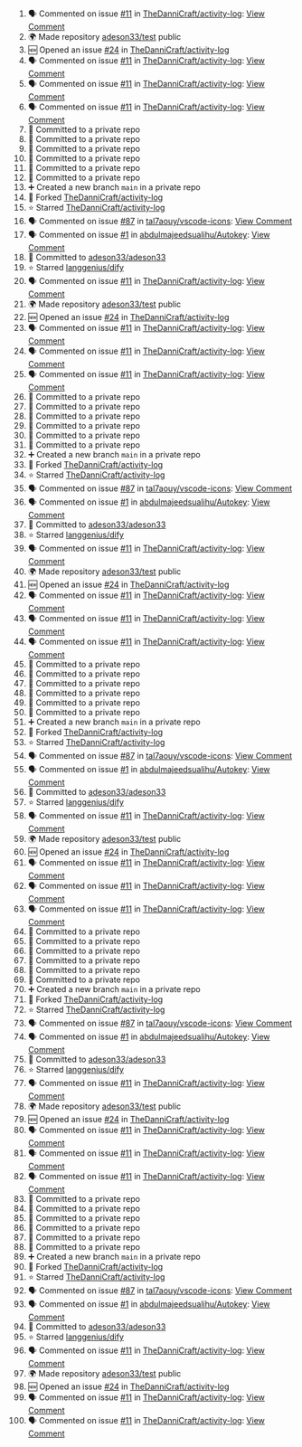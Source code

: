 <!--START_SECTION:activity-->
1. 🗣 Commented on issue [#11](https://github.com/TheDanniCraft/activity-log/issues/11) in [TheDanniCraft/activity-log](https://github.com/TheDanniCraft/activity-log): [View Comment](https://github.com/TheDanniCraft/activity-log/issues/11#issuecomment-2581571796)
2. 🌍 Made repository [adeson33/test](https://github.com/adeson33/test) public
3. 🆕 Opened an issue [#24](https://github.com/TheDanniCraft/activity-log/issues/24) in [TheDanniCraft/activity-log](https://github.com/TheDanniCraft/activity-log)
4. 🗣 Commented on issue [#11](https://github.com/TheDanniCraft/activity-log/issues/11) in [TheDanniCraft/activity-log](https://github.com/TheDanniCraft/activity-log): [View Comment](https://github.com/TheDanniCraft/activity-log/issues/11#issuecomment-2579115313)
5. 🗣 Commented on issue [#11](https://github.com/TheDanniCraft/activity-log/issues/11) in [TheDanniCraft/activity-log](https://github.com/TheDanniCraft/activity-log): [View Comment](https://github.com/TheDanniCraft/activity-log/issues/11#issuecomment-2579018159)
6. 🗣 Commented on issue [#11](https://github.com/TheDanniCraft/activity-log/issues/11) in [TheDanniCraft/activity-log](https://github.com/TheDanniCraft/activity-log): [View Comment](https://github.com/TheDanniCraft/activity-log/issues/11#issuecomment-2579009211)
7. 📝 Committed to a private repo
8. 📝 Committed to a private repo
9. 📝 Committed to a private repo
10. 📝 Committed to a private repo
11. 📝 Committed to a private repo
12. 📝 Committed to a private repo
13. ➕ Created a new branch `main` in a private repo
14. 🍴 Forked [TheDanniCraft/activity-log](https://github.com/TheDanniCraft/activity-log)
15. ⭐ Starred [TheDanniCraft/activity-log](https://github.com/TheDanniCraft/activity-log)
16. 🗣 Commented on issue [#87](https://github.com/tal7aouy/vscode-icons/issues/87) in [tal7aouy/vscode-icons](https://github.com/tal7aouy/vscode-icons): [View Comment](https://github.com/tal7aouy/vscode-icons/issues/87#issuecomment-2574755037)
17. 🗣 Commented on issue [#1](https://github.com/abdulmajeedsualihu/Autokey/issues/1) in [abdulmajeedsualihu/Autokey](https://github.com/abdulmajeedsualihu/Autokey): [View Comment](https://github.com/abdulmajeedsualihu/Autokey/issues/1#issuecomment-2574329343)
18. 📝 Committed to [adeson33/adeson33](https://github.com/adeson33/adeson33/commit/a48984b1a8d73a774359857a73ade6b073d8133b)
19. ⭐ Starred [langgenius/dify](https://github.com/langgenius/dify)
20. 🗣 Commented on issue [#11](https://github.com/TheDanniCraft/activity-log/issues/11) in [TheDanniCraft/activity-log](https://github.com/TheDanniCraft/activity-log): [View Comment](https://github.com/TheDanniCraft/activity-log/issues/11#issuecomment-2581571796)
21. 🌍 Made repository [adeson33/test](https://github.com/adeson33/test) public
22. 🆕 Opened an issue [#24](https://github.com/TheDanniCraft/activity-log/issues/24) in [TheDanniCraft/activity-log](https://github.com/TheDanniCraft/activity-log)
23. 🗣 Commented on issue [#11](https://github.com/TheDanniCraft/activity-log/issues/11) in [TheDanniCraft/activity-log](https://github.com/TheDanniCraft/activity-log): [View Comment](https://github.com/TheDanniCraft/activity-log/issues/11#issuecomment-2579115313)
24. 🗣 Commented on issue [#11](https://github.com/TheDanniCraft/activity-log/issues/11) in [TheDanniCraft/activity-log](https://github.com/TheDanniCraft/activity-log): [View Comment](https://github.com/TheDanniCraft/activity-log/issues/11#issuecomment-2579018159)
25. 🗣 Commented on issue [#11](https://github.com/TheDanniCraft/activity-log/issues/11) in [TheDanniCraft/activity-log](https://github.com/TheDanniCraft/activity-log): [View Comment](https://github.com/TheDanniCraft/activity-log/issues/11#issuecomment-2579009211)
26. 📝 Committed to a private repo
27. 📝 Committed to a private repo
28. 📝 Committed to a private repo
29. 📝 Committed to a private repo
30. 📝 Committed to a private repo
31. 📝 Committed to a private repo
32. ➕ Created a new branch `main` in a private repo
33. 🍴 Forked [TheDanniCraft/activity-log](https://github.com/TheDanniCraft/activity-log)
34. ⭐ Starred [TheDanniCraft/activity-log](https://github.com/TheDanniCraft/activity-log)
35. 🗣 Commented on issue [#87](https://github.com/tal7aouy/vscode-icons/issues/87) in [tal7aouy/vscode-icons](https://github.com/tal7aouy/vscode-icons): [View Comment](https://github.com/tal7aouy/vscode-icons/issues/87#issuecomment-2574755037)
36. 🗣 Commented on issue [#1](https://github.com/abdulmajeedsualihu/Autokey/issues/1) in [abdulmajeedsualihu/Autokey](https://github.com/abdulmajeedsualihu/Autokey): [View Comment](https://github.com/abdulmajeedsualihu/Autokey/issues/1#issuecomment-2574329343)
37. 📝 Committed to [adeson33/adeson33](https://github.com/adeson33/adeson33/commit/a48984b1a8d73a774359857a73ade6b073d8133b)
38. ⭐ Starred [langgenius/dify](https://github.com/langgenius/dify)
39. 🗣 Commented on issue [#11](https://github.com/TheDanniCraft/activity-log/issues/11) in [TheDanniCraft/activity-log](https://github.com/TheDanniCraft/activity-log): [View Comment](https://github.com/TheDanniCraft/activity-log/issues/11#issuecomment-2581571796)
40. 🌍 Made repository [adeson33/test](https://github.com/adeson33/test) public
41. 🆕 Opened an issue [#24](https://github.com/TheDanniCraft/activity-log/issues/24) in [TheDanniCraft/activity-log](https://github.com/TheDanniCraft/activity-log)
42. 🗣 Commented on issue [#11](https://github.com/TheDanniCraft/activity-log/issues/11) in [TheDanniCraft/activity-log](https://github.com/TheDanniCraft/activity-log): [View Comment](https://github.com/TheDanniCraft/activity-log/issues/11#issuecomment-2579115313)
43. 🗣 Commented on issue [#11](https://github.com/TheDanniCraft/activity-log/issues/11) in [TheDanniCraft/activity-log](https://github.com/TheDanniCraft/activity-log): [View Comment](https://github.com/TheDanniCraft/activity-log/issues/11#issuecomment-2579018159)
44. 🗣 Commented on issue [#11](https://github.com/TheDanniCraft/activity-log/issues/11) in [TheDanniCraft/activity-log](https://github.com/TheDanniCraft/activity-log): [View Comment](https://github.com/TheDanniCraft/activity-log/issues/11#issuecomment-2579009211)
45. 📝 Committed to a private repo
46. 📝 Committed to a private repo
47. 📝 Committed to a private repo
48. 📝 Committed to a private repo
49. 📝 Committed to a private repo
50. 📝 Committed to a private repo
51. ➕ Created a new branch `main` in a private repo
52. 🍴 Forked [TheDanniCraft/activity-log](https://github.com/TheDanniCraft/activity-log)
53. ⭐ Starred [TheDanniCraft/activity-log](https://github.com/TheDanniCraft/activity-log)
54. 🗣 Commented on issue [#87](https://github.com/tal7aouy/vscode-icons/issues/87) in [tal7aouy/vscode-icons](https://github.com/tal7aouy/vscode-icons): [View Comment](https://github.com/tal7aouy/vscode-icons/issues/87#issuecomment-2574755037)
55. 🗣 Commented on issue [#1](https://github.com/abdulmajeedsualihu/Autokey/issues/1) in [abdulmajeedsualihu/Autokey](https://github.com/abdulmajeedsualihu/Autokey): [View Comment](https://github.com/abdulmajeedsualihu/Autokey/issues/1#issuecomment-2574329343)
56. 📝 Committed to [adeson33/adeson33](https://github.com/adeson33/adeson33/commit/a48984b1a8d73a774359857a73ade6b073d8133b)
57. ⭐ Starred [langgenius/dify](https://github.com/langgenius/dify)
58. 🗣 Commented on issue [#11](https://github.com/TheDanniCraft/activity-log/issues/11) in [TheDanniCraft/activity-log](https://github.com/TheDanniCraft/activity-log): [View Comment](https://github.com/TheDanniCraft/activity-log/issues/11#issuecomment-2581571796)
59. 🌍 Made repository [adeson33/test](https://github.com/adeson33/test) public
60. 🆕 Opened an issue [#24](https://github.com/TheDanniCraft/activity-log/issues/24) in [TheDanniCraft/activity-log](https://github.com/TheDanniCraft/activity-log)
61. 🗣 Commented on issue [#11](https://github.com/TheDanniCraft/activity-log/issues/11) in [TheDanniCraft/activity-log](https://github.com/TheDanniCraft/activity-log): [View Comment](https://github.com/TheDanniCraft/activity-log/issues/11#issuecomment-2579115313)
62. 🗣 Commented on issue [#11](https://github.com/TheDanniCraft/activity-log/issues/11) in [TheDanniCraft/activity-log](https://github.com/TheDanniCraft/activity-log): [View Comment](https://github.com/TheDanniCraft/activity-log/issues/11#issuecomment-2579018159)
63. 🗣 Commented on issue [#11](https://github.com/TheDanniCraft/activity-log/issues/11) in [TheDanniCraft/activity-log](https://github.com/TheDanniCraft/activity-log): [View Comment](https://github.com/TheDanniCraft/activity-log/issues/11#issuecomment-2579009211)
64. 📝 Committed to a private repo
65. 📝 Committed to a private repo
66. 📝 Committed to a private repo
67. 📝 Committed to a private repo
68. 📝 Committed to a private repo
69. 📝 Committed to a private repo
70. ➕ Created a new branch `main` in a private repo
71. 🍴 Forked [TheDanniCraft/activity-log](https://github.com/TheDanniCraft/activity-log)
72. ⭐ Starred [TheDanniCraft/activity-log](https://github.com/TheDanniCraft/activity-log)
73. 🗣 Commented on issue [#87](https://github.com/tal7aouy/vscode-icons/issues/87) in [tal7aouy/vscode-icons](https://github.com/tal7aouy/vscode-icons): [View Comment](https://github.com/tal7aouy/vscode-icons/issues/87#issuecomment-2574755037)
74. 🗣 Commented on issue [#1](https://github.com/abdulmajeedsualihu/Autokey/issues/1) in [abdulmajeedsualihu/Autokey](https://github.com/abdulmajeedsualihu/Autokey): [View Comment](https://github.com/abdulmajeedsualihu/Autokey/issues/1#issuecomment-2574329343)
75. 📝 Committed to [adeson33/adeson33](https://github.com/adeson33/adeson33/commit/a48984b1a8d73a774359857a73ade6b073d8133b)
76. ⭐ Starred [langgenius/dify](https://github.com/langgenius/dify)
77. 🗣 Commented on issue [#11](https://github.com/TheDanniCraft/activity-log/issues/11) in [TheDanniCraft/activity-log](https://github.com/TheDanniCraft/activity-log): [View Comment](https://github.com/TheDanniCraft/activity-log/issues/11#issuecomment-2581571796)
78. 🌍 Made repository [adeson33/test](https://github.com/adeson33/test) public
79. 🆕 Opened an issue [#24](https://github.com/TheDanniCraft/activity-log/issues/24) in [TheDanniCraft/activity-log](https://github.com/TheDanniCraft/activity-log)
80. 🗣 Commented on issue [#11](https://github.com/TheDanniCraft/activity-log/issues/11) in [TheDanniCraft/activity-log](https://github.com/TheDanniCraft/activity-log): [View Comment](https://github.com/TheDanniCraft/activity-log/issues/11#issuecomment-2579115313)
81. 🗣 Commented on issue [#11](https://github.com/TheDanniCraft/activity-log/issues/11) in [TheDanniCraft/activity-log](https://github.com/TheDanniCraft/activity-log): [View Comment](https://github.com/TheDanniCraft/activity-log/issues/11#issuecomment-2579018159)
82. 🗣 Commented on issue [#11](https://github.com/TheDanniCraft/activity-log/issues/11) in [TheDanniCraft/activity-log](https://github.com/TheDanniCraft/activity-log): [View Comment](https://github.com/TheDanniCraft/activity-log/issues/11#issuecomment-2579009211)
83. 📝 Committed to a private repo
84. 📝 Committed to a private repo
85. 📝 Committed to a private repo
86. 📝 Committed to a private repo
87. 📝 Committed to a private repo
88. 📝 Committed to a private repo
89. ➕ Created a new branch `main` in a private repo
90. 🍴 Forked [TheDanniCraft/activity-log](https://github.com/TheDanniCraft/activity-log)
91. ⭐ Starred [TheDanniCraft/activity-log](https://github.com/TheDanniCraft/activity-log)
92. 🗣 Commented on issue [#87](https://github.com/tal7aouy/vscode-icons/issues/87) in [tal7aouy/vscode-icons](https://github.com/tal7aouy/vscode-icons): [View Comment](https://github.com/tal7aouy/vscode-icons/issues/87#issuecomment-2574755037)
93. 🗣 Commented on issue [#1](https://github.com/abdulmajeedsualihu/Autokey/issues/1) in [abdulmajeedsualihu/Autokey](https://github.com/abdulmajeedsualihu/Autokey): [View Comment](https://github.com/abdulmajeedsualihu/Autokey/issues/1#issuecomment-2574329343)
94. 📝 Committed to [adeson33/adeson33](https://github.com/adeson33/adeson33/commit/a48984b1a8d73a774359857a73ade6b073d8133b)
95. ⭐ Starred [langgenius/dify](https://github.com/langgenius/dify)
96. 🗣 Commented on issue [#11](https://github.com/TheDanniCraft/activity-log/issues/11) in [TheDanniCraft/activity-log](https://github.com/TheDanniCraft/activity-log): [View Comment](https://github.com/TheDanniCraft/activity-log/issues/11#issuecomment-2581571796)
97. 🌍 Made repository [adeson33/test](https://github.com/adeson33/test) public
98. 🆕 Opened an issue [#24](https://github.com/TheDanniCraft/activity-log/issues/24) in [TheDanniCraft/activity-log](https://github.com/TheDanniCraft/activity-log)
99. 🗣 Commented on issue [#11](https://github.com/TheDanniCraft/activity-log/issues/11) in [TheDanniCraft/activity-log](https://github.com/TheDanniCraft/activity-log): [View Comment](https://github.com/TheDanniCraft/activity-log/issues/11#issuecomment-2579115313)
100. 🗣 Commented on issue [#11](https://github.com/TheDanniCraft/activity-log/issues/11) in [TheDanniCraft/activity-log](https://github.com/TheDanniCraft/activity-log): [View Comment](https://github.com/TheDanniCraft/activity-log/issues/11#issuecomment-2579018159)
<!--END_SECTION:activity-->
